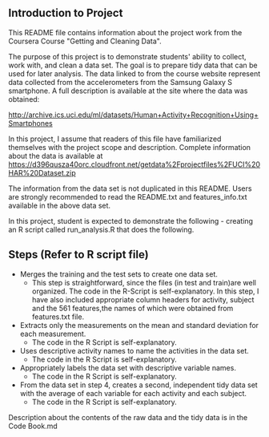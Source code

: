 ## Introduction to Project
This README file contains information about the project work from the Coursera Course "Getting and Cleaning Data". 

The purpose of this project is to demonstrate students' ability to collect, work with, and clean a data set. The goal is to prepare tidy data that can be used for later analysis. The data linked to from the course website represent data collected from the accelerometers from the Samsung Galaxy S smartphone.  A full description is available at the site where the data was obtained: 

http://archive.ics.uci.edu/ml/datasets/Human+Activity+Recognition+Using+Smartphones 

In this project, I assume that readers of this file have familiarized themselves with the project scope and description. Complete information about the data is available at https://d396qusza40orc.cloudfront.net/getdata%2Fprojectfiles%2FUCI%20HAR%20Dataset.zip

The information from the data set is not duplicated in this README. Users are strongly recommended to read the README.txt and features_info.txt available in the above data set. 

In this project, student is expected to demonstrate the following - creating an R script called run_analysis.R that does the following. 

## Steps (Refer to R script file)
* Merges the training and the test sets to create one data set.
  * This step is straightforward, since the files (in test and train)are well organized. The code in the R-Script is self-explanatory. In this step, I have also included appropriate column headers for activity, subject and the 561 features,the names of which were obtained from features.txt file. 
* Extracts only the measurements on the mean and standard deviation for each measurement. 
  * The code in the R Script is self-explanatory. 
* Uses descriptive activity names to name the activities in the data set.
  * The code in the R Script is self-explanatory. 
* Appropriately labels the data set with descriptive variable names. 
  * The code in the R Script is self-explanatory. 
* From the data set in step 4, creates a second, independent tidy data set with the average of each variable for each activity and each subject.
  * The code in the R Script is self-explanatory. 

Description about the contents of the raw data and the tidy data is in the Code Book.md